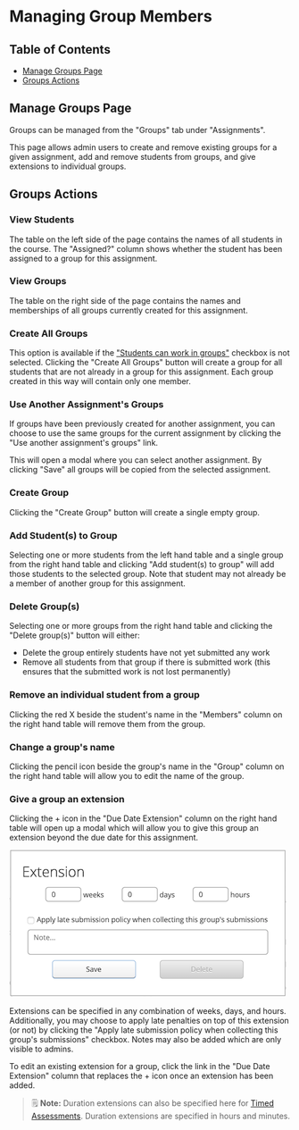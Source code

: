 # Managing Group Members

## Table of Contents
 - [Manage Groups Page](#manage-groups-page)
 - [Groups Actions](#groups-actions)


## Manage Groups Page
Groups can be managed from the "Groups" tab under "Assignments".

This page allows admin users to create and remove existing groups for a given assignment, add and remove students from groups, and give extensions to individual groups.

## Groups Actions

### View Students

The table on the left side of the page contains the names of all students in the course. The "Assigned?" column shows whether the student has been assigned to a group for this assignment.

### View Groups

The table on the right side of the page contains the names and memberships of all groups currently created for this assignment.

### Create All Groups

This option is available if the ["Students can work in groups"](Instructor-Guide--Assignments--Setting-Up.md#group-properties) checkbox is not selected. Clicking the "Create All Groups" button will create a group for all students that are not already in a group for this assignment. Each group created in this way will contain only one member.

### Use Another Assignment's Groups

If groups have been previously created for another assignment, you can choose to use the same groups for the current assignment by clicking the "Use another assignment's groups" link.

This will open a modal where you can select another assignment. By clicking "Save" all groups will be copied from the selected assignment.

### Create Group

Clicking the "Create Group" button will create a single empty group.

### Add Student(s) to Group

Selecting one or more students from the left hand table and a single group from the right hand table and clicking "Add student(s) to group" will add those students to the selected group. Note that student may not already be a member of another group for this assignment.

### Delete Group(s)

Selecting one or more groups from the right hand table and clicking the "Delete group(s)" button will either:

- Delete the group entirely students have not yet submitted any work
- Remove all students from that group if there is submitted work (this ensures that the submitted work is not lost permanently)

### Remove an individual student from a group

Clicking the red X beside the student's name in the "Members" column on the right hand table will remove them from the group.

### Change a group's name

Clicking the pencil icon beside the group's name in the "Group" column on the right hand table will allow you to edit the name of the group.


### Give a group an extension

Clicking the + icon in the "Due Date Extension" column on the right hand table will open up a modal which will allow you to give this group an extension beyond the due date for this assignment.

![Extension Modal](images/groups-extension-modal.png)

Extensions can be specified in any combination of weeks, days, and hours. Additionally, you may choose to apply late penalties on top of this extension (or not) by clicking the "Apply late submission policy when collecting this group's submissions" checkbox. Notes may also be added which are only visible to admins.

To edit an existing extension for a group, click the link in the "Due Date Extension" column that replaces the + icon once an extension has been added.

> :spiral_notepad: **Note:** Duration extensions can also be specified here for [Timed Assessments](Instructor-Guide--Timed-Assessments.md). Duration extensions are specified in hours and minutes.
